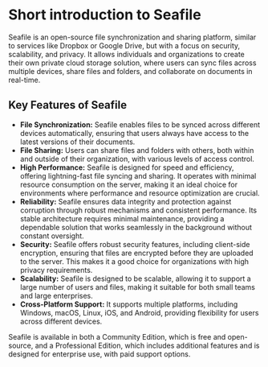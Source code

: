 # Short introduction to Seafile

Seafile is an open-source file synchronization and sharing platform, similar to services like Dropbox or Google Drive, but with a focus on security, scalability, and privacy. It allows individuals and organizations to create their own private cloud storage solution, where users can sync files across multiple devices, share files and folders, and collaborate on documents in real-time.

## Key Features of Seafile

- **File Synchronization:** Seafile enables files to be synced across different devices automatically, ensuring that users always have access to the latest versions of their documents.
- **File Sharing:** Users can share files and folders with others, both within and outside of their organization, with various levels of access control.
- **High Performance:** Seafile is designed for speed and efficiency, offering lightning-fast file syncing and sharing. It operates with minimal resource consumption on the server, making it an ideal choice for environments where performance and resource optimization are crucial.
- **Reliability:** Seafile ensures data integrity and protection against corruption through robust mechanisms and consistent performance. Its stable architecture requires minimal maintenance, providing a dependable solution that works seamlessly in the background without constant oversight.
- **Security:** Seafile offers robust security features, including client-side encryption, ensuring that files are encrypted before they are uploaded to the server. This makes it a good choice for organizations with high privacy requirements.
- **Scalability:** Seafile is designed to be scalable, allowing it to support a large number of users and files, making it suitable for both small teams and large enterprises.
- **Cross-Platform Support:** It supports multiple platforms, including Windows, macOS, Linux, iOS, and Android, providing flexibility for users across different devices.

Seafile is available in both a Community Edition, which is free and open-source, and a Professional Edition, which includes additional features and is designed for enterprise use, with paid support options.
